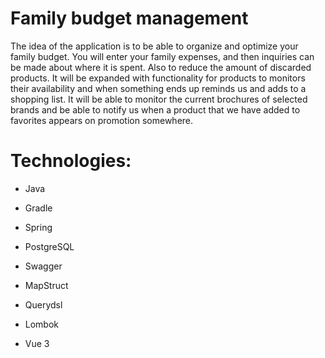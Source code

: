 # Family budget management

The idea of the application is to be able to organize and optimize your family budget. You will enter your family expenses, and then inquiries can be made about where it is spent. Also to reduce the amount of discarded products. It will be expanded with functionality for products to monitors their availability and when something ends up reminds us and adds to a shopping list. It will be able to monitor the current brochures of selected brands and be able to notify us when a product that we have added to favorites appears on promotion somewhere.

# Technologies:
- Java

- Gradle

- Spring

- PostgreSQL

- Swagger

- MapStruct

- Querydsl

- Lombok

- Vue 3
